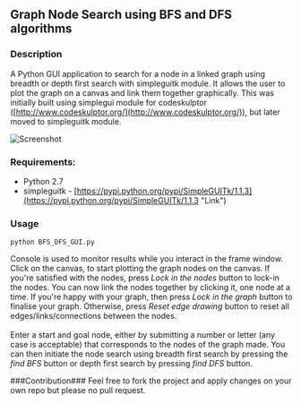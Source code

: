 

## Graph Node Search using BFS and DFS algorithms ##


### Description ###
A Python GUI application to search for a node in a linked graph using breadth or depth first search with simpleguitk module. It allows the user to plot the graph on a canvas and link them together graphically. This was initially built using simplegui module for codeskulptor ([http://www.codeskulptor.org/](http://www.codeskulptor.org/)), but later moved to simpleguitk module.

![Screenshot](https://raw.githubusercontent.com/Daytron/graph-bfs-dfs-gui/master/screenshots/screenshot1.png)

### Requirements: ###
- Python 2.7
- simpleguitk - [https://pypi.python.org/pypi/SimpleGUITk/1.1.3](https://pypi.python.org/pypi/SimpleGUITk/1.1.3 "Link")

### Usage ###
    python BFS_DFS_GUI.py
Console is used to monitor results while you interact in the frame window. Click on the canvas, to start plotting the graph nodes on the canvas. If you're satisfied with the nodes, press *Lock in the nodes* button to lock-in the nodes. You can now link the nodes together by clicking it, one node at a time. If you're happy with your graph, then press *Lock in the graph* button to finalise your graph. Otherwise, press *Reset edge drawing* button to reset all edges/links/connections between the nodes.
<br><br>
Enter a start and goal node, either by submitting a number or letter (any case is acceptable) that corresponds to the nodes of the graph made. You can then initiate the node search using breadth first search by pressing the *find BFS* button or depth first search by pressing *find DFS* button.

###Contribution###
Feel free to fork the project and apply changes on your own repo but please no pull request.
